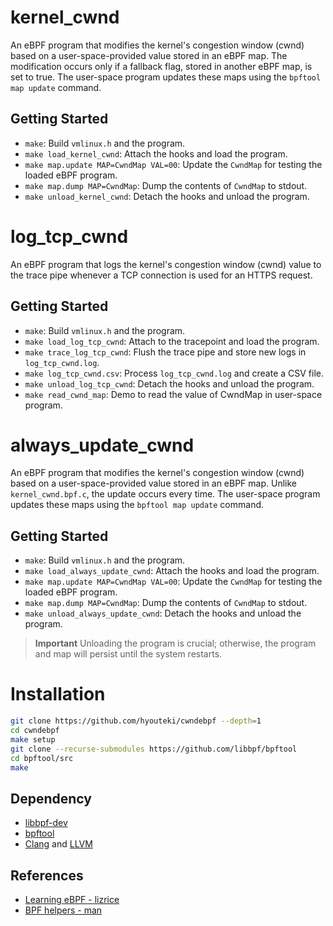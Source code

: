 # kernel\_cwnd

An eBPF program that modifies the kernel's congestion window (cwnd) based on a user-space-provided value stored in an eBPF map. The modification occurs only if a fallback flag, stored in another eBPF map, is set to true. The user-space program updates these maps using the `bpftool map update` command.

## Getting Started
- `make`: Build `vmlinux.h` and the program.
- `make load_kernel_cwnd`: Attach the hooks and load the program.
- `make map.update MAP=CwndMap VAL=00`: Update the `CwndMap` for testing the loaded eBPF program.
- `make map.dump MAP=CwndMap`: Dump the contents of `CwndMap` to stdout.
- `make unload_kernel_cwnd`: Detach the hooks and unload the program.

# log\_tcp\_cwnd

An eBPF program that logs the kernel's congestion window (cwnd) value to the trace pipe whenever a TCP connection is used for an HTTPS request.

## Getting Started
- `make`: Build `vmlinux.h` and the program.
- `make load_log_tcp_cwnd`: Attach to the tracepoint and load the program.
- `make trace_log_tcp_cwnd`: Flush the trace pipe and store new logs in `log_tcp_cwnd.log`.
- `make log_tcp_cwnd.csv`: Process `log_tcp_cwnd.log` and create a CSV file.
- `make unload_log_tcp_cwnd`: Detach the hooks and unload the program.
- `make read_cwnd_map`: Demo to read the value of CwndMap in user-space program.

# always\_update\_cwnd

An eBPF program that modifies the kernel's congestion window (cwnd) based on a user-space-provided value stored in an eBPF map. Unlike `kernel_cwnd.bpf.c`, the update occurs every time. The user-space program updates these maps using the `bpftool map update` command.

## Getting Started
- `make`: Build `vmlinux.h` and the program.
- `make load_always_update_cwnd`: Attach the hooks and load the program.
- `make map.update MAP=CwndMap VAL=00`: Update the `CwndMap` for testing the loaded eBPF program.
- `make map.dump MAP=CwndMap`: Dump the contents of `CwndMap` to stdout.
- `make unload_always_update_cwnd`: Detach the hooks and unload the program.

> **Important**
> Unloading the program is crucial; otherwise, the program and map will persist until the system restarts.

# Installation
```bash
git clone https://github.com/hyouteki/cwndebpf --depth=1
cd cwndebpf
make setup
git clone --recurse-submodules https://github.com/libbpf/bpftool
cd bpftool/src
make
```

## Dependency
- [libbpf-dev](https://packages.ubuntu.com/search?keywords=libbpf-dev)
- [bpftool](https://github.com/libbpf/bpftool)
- [Clang](https://clang.llvm.org/) and [LLVM](https://llvm.org/)

## References
- [Learning eBPF - lizrice](https://github.com/lizrice/learning-ebpf)
- [BPF helpers - man](https://man7.org/linux/man-pages/man7/bpf-helpers.7.html)
